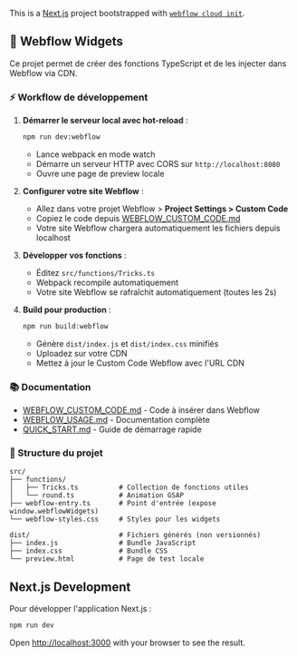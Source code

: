 This is a [Next.js](https://nextjs.org) project bootstrapped with [`webflow cloud init`](https://developers.webflow.com/webflow-cloud/intro).

## 🚀 Webflow Widgets

Ce projet permet de créer des fonctions TypeScript et de les injecter dans Webflow via CDN.

### ⚡ Workflow de développement

1. **Démarrer le serveur local avec hot-reload** :
   ```bash
   npm run dev:webflow
   ```
   - Lance webpack en mode watch
   - Démarre un serveur HTTP avec CORS sur `http://localhost:8080`
   - Ouvre une page de preview locale

2. **Configurer votre site Webflow** :
   - Allez dans votre projet Webflow > **Project Settings > Custom Code**
   - Copiez le code depuis [WEBFLOW_CUSTOM_CODE.md](./WEBFLOW_CUSTOM_CODE.md)
   - Votre site Webflow chargera automatiquement les fichiers depuis localhost

3. **Développer vos fonctions** :
   - Éditez `src/functions/Tricks.ts`
   - Webpack recompile automatiquement
   - Votre site Webflow se rafraîchit automatiquement (toutes les 2s)

4. **Build pour production** :
   ```bash
   npm run build:webflow
   ```
   - Génère `dist/index.js` et `dist/index.css` minifiés
   - Uploadez sur votre CDN
   - Mettez à jour le Custom Code Webflow avec l'URL CDN

### 📚 Documentation

- [WEBFLOW_CUSTOM_CODE.md](./WEBFLOW_CUSTOM_CODE.md) - Code à insérer dans Webflow
- [WEBFLOW_USAGE.md](./WEBFLOW_USAGE.md) - Documentation complète
- [QUICK_START.md](./QUICK_START.md) - Guide de démarrage rapide

### 🎨 Structure du projet

```
src/
├── functions/
│   ├── Tricks.ts          # Collection de fonctions utiles
│   └── round.ts           # Animation GSAP
├── webflow-entry.ts       # Point d'entrée (expose window.webflowWidgets)
└── webflow-styles.css     # Styles pour les widgets

dist/                      # Fichiers générés (non versionnés)
├── index.js               # Bundle JavaScript
├── index.css              # Bundle CSS
└── preview.html           # Page de test locale
```

## Next.js Development

Pour développer l'application Next.js :

```bash
npm run dev
```

Open [http://localhost:3000](http://localhost:3000) with your browser to see the result.
